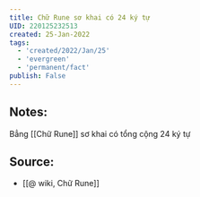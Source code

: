 ```yaml
---
title: Chữ Rune sơ khai có 24 ký tự
UID: 220125232513
created: 25-Jan-2022
tags:
  - 'created/2022/Jan/25'
  - 'evergreen'
  - 'permanent/fact'
publish: False
---
```

## Notes:
Bẳng [[Chữ Rune]] sơ khai có tổng cộng 24 ký tự

## Source:
- [[@ wiki, Chữ Rune]]


